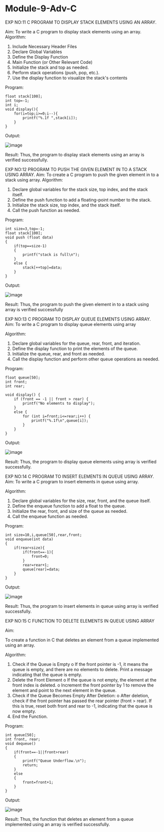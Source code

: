 # Module-9-Adv-C
EXP NO:11 C PROGRAM TO DISPLAY STACK ELEMENTS USING AN ARRAY.

Aim:
To write a C program to display stack elements using an array.
Algorithm:
1.	Include Necessary Header Files
2.	Declare Global Variables
3.	Define the Display Function
4.	Main Function (or Other Relevant Code)
5.	Initialize the stack and top as needed.
6.	Perform stack operations (push, pop, etc.).
7.	Use the display function to visualize the stack's contents
 
Program:
```
float stack[100];
int top=-1;
int i;
void display(){
    for(i=top;i>=0;i--){
        printf("%.1f ",stack[i]);
    }
}
```

Output:

![image](https://github.com/user-attachments/assets/bbf8d0ac-9082-41b1-a945-4f6a3589f2a2)


Result:
Thus, the program to display stack elements using an array is verified successfully.
 

EXP NO:12  PROGRAM TO PUSH THE GIVEN ELEMENT IN TO A STACK USING ARRAY.
Aim:
To create a C program to push the given element in to a stack using array.
Algorithm:
1.	Declare global variables for the stack size, top index, and the stack itself.
2.	Define the push function to add a floating-point number to the stack.
3.	Initialize the stack size, top index, and the stack itself.
4.	Call the push function as needed.
 
Program:

```
int size=3,top=-1;
float stack[100];
void push (float data)
{
    if(top==size-1)
    {
        printf("stack is full\n");
    }
    else {
        stack[++top]=data;
    }
}
```

Output:

![image](https://github.com/user-attachments/assets/4a808fb1-4b85-44a4-a05c-eaaba2b44a1a)

Result:
Thus, the program to push the given element in to a stack using array is verified successfully


 
EXP NO:13 C PROGRAM TO DISPLAY QUEUE ELEMENTS USING ARRAY.
Aim:
To write a C program to display queue elements using array

Algorithm:
1.	Declare global variables for the queue, rear, front, and iteration.
2.	Define the display function to print the elements of the queue.
3.	Initialize the queue, rear, and front as needed.
4.	Call the display function and perform other queue operations as needed.
 
Program:

```
float queue[50];
int front;
int rear;

void display() {
    if (front == -1 || front > rear) {
        printf("No elements to display");
    }
    else {
        for (int i=front;i<=rear;i++) {
            printf("%.1f\n",queue[i]);
        }
    }
}
```

Output:

![image](https://github.com/user-attachments/assets/195443f6-d182-4fd4-83f2-b36c5cef6d2c)

Result:
Thus, the program to display queue elements using array is verified successfully.


 
EXP NO:14 C PROGRAM TO INSERT ELEMENTS IN QUEUE USING ARRAY.
Aim:
To write a C program to insert elements in queue using array.

Algorithm:
1.	Declare global variables for the size, rear, front, and the queue itself.
2.	Define the enqueue function to add a float to the queue.
3.	Initialize the rear, front, and size of the queue as needed.
4.	Call the enqueue function as needed.

Program:
```
int size=10,i,queue[50],rear,front;
void enqueue(int data)
{
    if(rear<size){
        if(front==-1){
            front=0;
        }
        rear=rear+1;
        queue[rear]=data;
    }
}
```

Output:

![image](https://github.com/user-attachments/assets/4b318e3f-f8a6-411c-ad15-41496d932744)


Result:
Thus, the program to insert elements in queue using array is verified successfully.


EXP NO:15 C FUNCTION TO DELETE ELEMENTS IN QUEUE USING ARRAY

Aim:

To create a function in C that deletes an element from a queue implemented using an array.

Algorithm:

1.	Check if the Queue is Empty
o	If the front pointer is -1, it means the queue is empty, and there are no elements to delete. Print a message indicating that the queue is empty.
2.	Delete the Front Element
o	If the queue is not empty, the element at the front index is deleted.
o	Increment the front pointer by 1 to remove the element and point to the next element in the queue.
3.	Check if the Queue Becomes Empty After Deletion:
o	After deletion, check if the front pointer has passed the rear pointer (front > rear). If this is true, reset both front and rear to -1, indicating that the queue is now empty.
4.	End the Function.



Program:
```
int queue[50];
int front, rear;
void dequeue()
{
    if(front==-1||front>rear)
    {
        printf("Queue Underflow.\n");
        return;
    }
    else
    {
        front=front+1;
    }
}
```

Output:

![image](https://github.com/user-attachments/assets/6bf204e2-df3e-4f0c-b338-5a7f1700347e)

Result:
Thus, the function that deletes an element from a queue implemented using an array is verified successfully.
